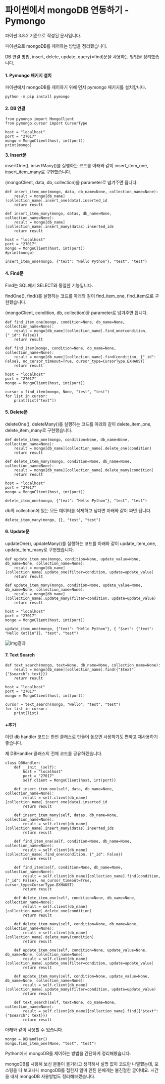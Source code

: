 # 파이썬에서 mongoDB 연동하기 - Pymongo

파이썬 3.8.2 기준으로 작성된 문서입니다.

 파이썬으로 mongoDB를 제어하는 방법을 정리했습니다.

DB 연결 방법, insert, delete, update, query(=find)문을 사용하는 방법을 정리했습니다.

 

#### **1. Pymongo 패키지 설치**

파이썬에서 mongoDB를 제어하기 위해 먼저 pymongo 패키지를 설치합니다.

```
python -m pip install pymongo
```

 

#### **2. DB 연결**

```
from pymongo import MongoClient
from pymongo.cursor import CursorType

host = "localhost"
port = "27017"
mongo = MongoClient(host, int(port))
print(mongo)
```

 

 **3. Insert문**

insertOne(), insertMany()를 실행하는 코드를 아래와 같이 insert_item_one, insert_item_many로 구현했습니다.

(mongoClient, data, db, collection)을 parameter로 넘겨주면 됩니다.

```
def insert_item_one(mongo, data, db_name=None, collection_name=None):
    result = mongo[db_name][collection_name].insert_one(data).inserted_id
    return result

def insert_item_many(mongo, datas, db_name=None, collection_name=None):
    result = mongo[db_name][collection_name].insert_many(datas).inserted_ids
    return result
    
host = "localhost"
port = "27017"
mongo = MongoClient(host, int(port))
#print(mongo)

insert_item_one(mongo, {"text": "Hello Python"}, "test", "test")
```

 

#### **4. Find문**

Find는 SQL에서 SELECT와 동일한 기능입니다.

findOne(), find()를 실행하는 코드를 아래와 같이 find_item_one, find_item으로 구현했습니다.

(mongoClient, condition, db, collection)을 parameter로 넘겨주면 됩니다.

```
def find_item_one(mongo, condition=None, db_name=None, collection_name=None):
    result = mongo[db_name][collection_name].find_one(condition, {"_id": False})
    return result

def find_item(mongo, condition=None, db_name=None, collection_name=None):
    result = mongo[db_name][collection_name].find(condition, {"_id": False}, no_cursor_timeout=True, cursor_type=CursorType.EXHAUST)
    return result

host = "localhost"
port = "27017"
mongo = MongoClient(host, int(port))

cursor = find_item(mongo, None, "test", "test")
for list in cursor:
	print(list["text"])
```

 

#### **5. Delete문**

deleteOne(), deleteMany()를 실행하는 코드를 아래와 같이 delete_item_one, delete_item_many로 구현했습니다.

```
def delete_item_one(mongo, condition=None, db_name=None, collection_name=None):
    result = mongo[db_name][collection_name].delete_one(condition)
    return result

def delete_item_many(mongo, condition=None, db_name=None, collection_name=None):
    result = mongo[db_name][collection_name].delete_many(condition)
    return result

host = "localhost"
port = "27017"
mongo = MongoClient(host, int(port))

delete_item_one(mongo, {"text": "Hello Python"}, "test", "test")
```

db의 collection에 있는 모든 데이터를 삭제하고 싶다면 아래와 같이 짜면 됩니다.

```
delete_item_many(mongo, {}, "test", "test")
```

 

#### **6. Update문**

updateOne(), updateMany()를 실행하는 코드를 아래와 같이 update_item_one, update_item_many로 구현했습니다.

```
def update_item_one(mongo, condition=None, update_value=None, db_name=None, collection_name=None):
    result = mongo[db_name][collection_name].update_one(filter=condition, update=update_value)
    return result

def update_item_many(mongo, condition=None, update_value=None, db_name=None, collection_name=None):
    result = mongo[db_name][collection_name].update_many(filter=condition, update=update_value)
    return result
    
host = "localhost"
port = "27017"
mongo = MongoClient(host, int(port))

update_item_one(mongo, {"text": "Hello Python"}, { "$set": {"text": "Hello Kotlin"}}, "test", "test")
```



![img](https://blog.kakaocdn.net/dn/tfomC/btqDxKeXqRC/eYSORiBpKcdFl4vlk4wl61/img.png)결과



#### **7. Text Search**

```
def text_search(mongo, text=None, db_name=None, collection_name=None):
    result = mongo[db_name][collection_name].find({"$text": {"$search": text}})
    return result

host = "localhost"
port = "27017"
mongo = MongoClient(host, int(port))

cursor = text_search(mongo, "Hello", "test", "test")
for list in cursor:
	print(list)
```

 

#### **+추가**

 

이런 db handler 코드는 한번 클래스로 만들어 놓으면 사용하기도 편하고 재사용하기 좋습니다.

제 DBHandler 클래스의 전체 코드를 공유하겠습니다.

```
class DBHandler:
    def __init__(self):
        host = "localhost"
        port = "27017"
        self.client = MongoClient(host, int(port))

    def insert_item_one(self, data, db_name=None, collection_name=None):
        result = self.client[db_name][collection_name].insert_one(data).inserted_id
        return result

    def insert_item_many(self, datas, db_name=None, collection_name=None):
        result = self.client[db_name][collection_name].insert_many(datas).inserted_ids
        return result

    def find_item_one(self, condition=None, db_name=None, collection_name=None):
        result = self.client[db_name][collection_name].find_one(condition, {"_id": False})
        return result

    def find_item(self, condition=None, db_name=None, collection_name=None):
        result = self.client[db_name][collection_name].find(condition, {"_id": False}, no_cursor_timeout=True, cursor_type=CursorType.EXHAUST)
        return result

    def delete_item_one(self, condition=None, db_name=None, collection_name=None):
        result = self.client[db_name][collection_name].delete_one(condition)
        return result

    def delete_item_many(self, condition=None, db_name=None, collection_name=None):
        result = self.client[db_name][collection_name].delete_many(condition)
        return result

    def update_item_one(self, condition=None, update_value=None, db_name=None, collection_name=None):
        result = self.client[db_name][collection_name].update_one(filter=condition, update=update_value)
        return result

    def update_item_many(self, condition=None, update_value=None, db_name=None, collection_name=None):
        result = self.client[db_name][collection_name].update_many(filter=condition, update=update_value)
        return result

    def text_search(self, text=None, db_name=None, collection_name=None):
        result = self.client[db_name][collection_name].find({"$text": {"$search": text}})
        return result
```

아래와 같이 사용할 수 있습니다.

```
mongo = DBHandler()
mongo.find_item_one(None, "test", "test")
```

 

 

Python에서 mongoDB를 제어하는 방법을 간단하게 정리해봤습니다.

mongoDB를 사용해 보신 분들이 볼거라고 생각해서 설명 없이 코드만 나열했는데, 포스팅을 다 보고나니 mongoDB를 접한지 얼마 안된 분에게는 불친절한 글이네요. 시간을 내서 mongoDB 사용방법도 정리해보겠습니다.